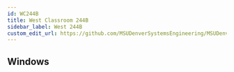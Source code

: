 ```yaml
---
id: WC244B
title: West Classroom 244B
sidebar_label: West 244B
custom_edit_url: https://github.com/MSUDenverSystemsEngineering/MSUDenverSystemsEngineering.github.io/edit/source/docs/lab-WC244B.md
---
```


## Windows
